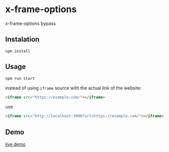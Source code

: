 # x-frame-options
x-frame-options bypass
## Instalation
```text
npm install
```
## Usage
```text
npm run start
```

instead of using `iframe` source with the actual link of the website:
```html
<iframe src="https://example.com/"></iframe>
```
use
```html
<iframe src="http://localhost:3000?url=https://example.com/"></iframe>
```

## Demo
[live demo](https://x-frame-options-bypass.herokuapp.com/)